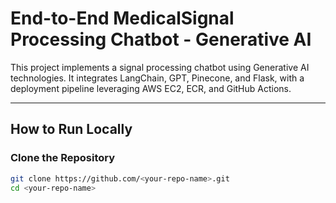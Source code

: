 # End-to-End MedicalSignal Processing Chatbot - Generative AI

This project implements a signal processing chatbot using Generative AI technologies. It integrates LangChain, GPT, Pinecone, and Flask, with a deployment pipeline leveraging AWS EC2, ECR, and GitHub Actions.

---

## How to Run Locally

### Clone the Repository
```bash
git clone https://github.com/<your-repo-name>.git
cd <your-repo-name>
